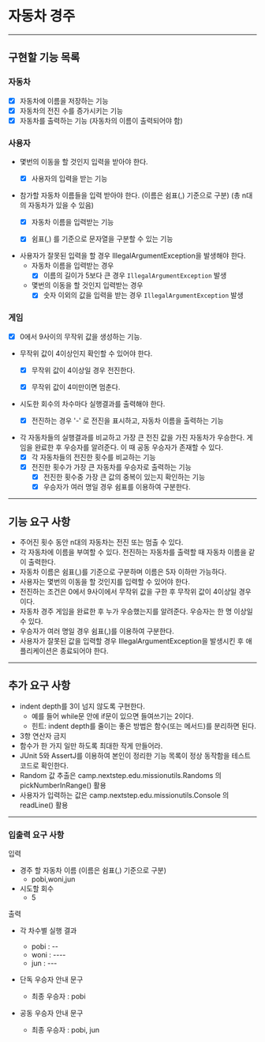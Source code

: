 # 자동차 경주

---

## 구현할 기능 목록

### 자동차

- [X] 자동차에 이름을 저장하는 기능
- [X] 자동차의 전진 수를 증가시키는 기능
- [X] 자동차를 출력하는 기능 (자동차의 이름이 출력되어야 함)

### 사용자

* 몇번의 이동을 할 것인지 입력을 받아야 한다.
    - [X] 사용자의 입력을 받는 기능


* 참가할 자동차 이름들을 입력 받아야 한다. (이름은 쉼표(,) 기준으로 구분) (총 n대의 자동차가 있을 수 있음)
    - [X] 자동차 이름을 입력받는 기능
    - [X] 쉼표(,) 를 기준으로 문자열을 구분할 수 있는 기능


* 사용자가 잘못된 입력을 할 경우 IllegalArgumentException을 발생해야 한다.
    * 자동차 이름을 입력받는 경우
        - [X] 이름의 길이가 5보다 큰 경우 `IllegalArgumentException` 발생
    * 몇번의 이동을 할 것인지 입력받는 경우
        - [X] 숫자 이외의 값을 입력을 받는 경우 `IllegalArgumentException` 발생

### 게임

- [X] 0에서 9사이의 무작위 값을 생성하는 기능.

* 무작위 값이 4이상인지 확인할 수 있어야 한다.
    - [X] 무작위 값이 4이상일 경우 전진한다.
    - [X] 무작위 값이 4미만이면 멈춘다.


* 시도한 회수의 차수마다 실행결과를 출력해야 한다.
    - [X] 전진하는 경우 '-' 로 전진을 표시하고, 자동차 이름을 출력하는 기능


* 각 자동차들의 실행결과를 비교하고 가장 큰 전진 값을 가진 자동차가 우승한다. 게임을 완료한 후 우승자를 알려준다. 이 때 공동 우승자가 존재할 수 있다.
    - [X] 각 자동차들의 전진한 횟수를 비교하는 기능
    - [X] 전진한 횟수가 가장 큰 자동차를 우승자로 출력하는 기능
        - [X] 전진한 횟수중 가장 큰 값의 중복이 있는지 확인하는 기능
        - [X] 우승자가 여러 명일 경우 쉼표를 이용하여 구분한다.

---

## 기능 요구 사항

* 주어진 횟수 동안 n대의 자동차는 전진 또는 멈출 수 있다. <br>
* 각 자동차에 이름을 부여할 수 있다. 전진하는 자동차를 출력할 때 자동차 이름을 같이 출력한다. <br>
* 자동차 이름은 쉼표(,)를 기준으로 구분하며 이름은 5자 이하만 가능하다. <br>
* 사용자는 몇번의 이동을 할 것인지를 입력할 수 있어야 한다. <br>
* 전진하는 조건은 0에서 9사이에서 무작위 값을 구한 후 무작위 값이 4이상일 경우이다. <br>
* 자동차 경주 게임을 완료한 후 누가 우승했는지를 알려준다. 우승자는 한 명 이상일 수 있다. <br>
* 우승자가 여러 명일 경우 쉼표(,)를 이용하여 구분한다.<br>
* 사용자가 잘못된 값을 입력할 경우 IllegalArgumentException을 발생시킨 후 애플리케이션은 종료되어야 한다.

---

## 추가 요구 사항

* indent depth를 3이 넘지 않도록 구현한다.
    * 예를 들어 while문 안에 if문이 있으면 들여쓰기는 2이다.
    * 힌트: indent depth를 줄이는 좋은 방법은 함수(또는 메서드)를 분리하면 된다.
* 3항 연산자 금지
* 함수가 한 가지 일만 하도록 최대한 작게 만들어라.
* JUnit 5와 AssertJ를 이용하여 본인이 정리한 기능 목록이 정상 동작함을 테스트 코드로 확인한다.
* Random 값 추출은 camp.nextstep.edu.missionutils.Randoms 의 pickNumberInRange() 활용
* 사용자가 입력하는 값은 camp.nextstep.edu.missionutils.Console 의 readLine() 활용

---

### 입출력 요구 사항

입력 <br>

* 경주 할 자동차 이름 (이름은 쉼표(,) 기준으로 구분)
    * pobi,woni,jun
* 시도할 회수
    * 5

출력<br>

* 각 차수별 실행 결과
    * pobi : --
    * woni : ----
    * jun : ---

* 단독 우승자 안내 문구
    * 최종 우승자 : pobi

* 공동 우승자 안내 문구
    * 최종 우승자 : pobi, jun


